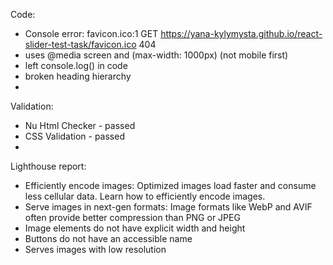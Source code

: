 Code:
- Console error: favicon.ico:1 GET
https://yana-kylymysta.github.io/react-slider-test-task/favicon.ico 404
- uses @media screen and (max-width: 1000px) (not mobile first)
- left console.log() in code
- broken heading hierarchy
- 
Validation:
- Nu Html Checker - passed
- CSS Validation - passed
- 
Lighthouse report:
- Efficiently encode images: Optimized images load faster and consume less cellular
data. Learn how to efficiently encode images.
- Serve images in next-gen formats: Image formats like WebP and AVIF often provide
better compression than PNG or JPEG
- Image elements do not have explicit width and height
- Buttons do not have an accessible name
- Serves images with low resolution
